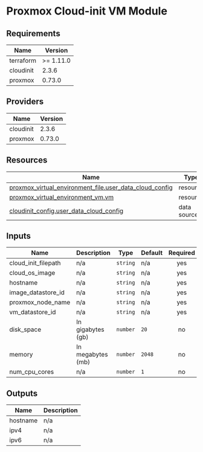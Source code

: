 # Proxmox Cloud-init VM Module

## Requirements

| Name      | Version   |
| --------- | --------- |
| terraform | >= 1.11.0 |
| cloudinit | 2.3.6     |
| proxmox   | 0.73.0    |

## Providers

| Name      | Version |
| --------- | ------- |
| cloudinit | 2.3.6   |
| proxmox   | 0.73.0  |

## Resources

| Name                                                                                                                                                          | Type        |
| ------------------------------------------------------------------------------------------------------------------------------------------------------------- | ----------- |
| [proxmox_virtual_environment_file.user_data_cloud_config](https://registry.terraform.io/providers/bpg/proxmox/0.73.0/docs/resources/virtual_environment_file) | resource    |
| [proxmox_virtual_environment_vm.vm](https://registry.terraform.io/providers/bpg/proxmox/0.73.0/docs/resources/virtual_environment_vm)                         | resource    |
| [cloudinit_config.user_data_cloud_config](https://registry.terraform.io/providers/hashicorp/cloudinit/2.3.6/docs/data-sources/config)                         | data source |

## Inputs

| Name                | Description       | Type     | Default | Required |
| ------------------- | ----------------- | -------- | ------- | :------: |
| cloud_init_filepath | n/a               | `string` | n/a     |   yes    |
| cloud_os_image      | n/a               | `string` | n/a     |   yes    |
| hostname            | n/a               | `string` | n/a     |   yes    |
| image_datastore_id  | n/a               | `string` | n/a     |   yes    |
| proxmox_node_name   | n/a               | `string` | n/a     |   yes    |
| vm_datastore_id     | n/a               | `string` | n/a     |   yes    |
| disk_space          | In gigabytes (gb) | `number` | `20`    |    no    |
| memory              | In megabytes (mb) | `number` | `2048`  |    no    |
| num_cpu_cores       | n/a               | `number` | `1`     |    no    |

## Outputs

| Name     | Description |
| -------- | ----------- |
| hostname | n/a         |
| ipv4     | n/a         |
| ipv6     | n/a         |
